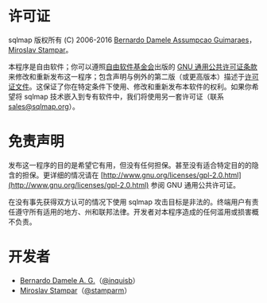 # 许可证

sqlmap 版权所有 (C) 2006-2016 [Bernardo Damele Assumpcao Guimaraes](mailto:bernardo@sqlmap.org)，[Miroslav Stampar](mailto:miroslav@sqlmap.org)。

本程序是自由软件；你可以遵照[自由软件基金会](http://www.fsf.org)出版的 [GNU 通用公共许可证条款](http://www.gnu.org/licenses/old-licenses/gpl-2.0.html)来修改和重新发布这一程序；包含声明与例外的第二版（或更高版本）描述于[许可证文件](https://raw.github.com/sqlmapproject/sqlmap/master/doc/COPYING)。这保证了你在特定条件下使用、修改和重新发布本软件的权利。如果你希望将 sqlmap 技术嵌入到专有软件中，我们将使用另一套许可证（联系 [sales@sqlmap.org](sales@sqlmap.org)）。

# 免责声明

发布这一程序的目的是希望它有用，但没有任何担保。甚至没有适合特定目的的隐含的担保。更详细的情况请在 [http://www.gnu.org/licenses/gpl-2.0.html](http://www.gnu.org/licenses/gpl-2.0.html) 参阅 GNU 通用公共许可证。

在没有事先获得双方认可的情况下使用 sqlmap 攻击目标是非法的。终端用户有责任遵守所有适用的地方、州和联邦法律。开发者对本程序造成的任何滥用或损害概不负责。

# 开发者

* [Bernardo Damele A. G.](mailto:bernardo@sqlmap.org)（[@inquisb](https://twitter.com/inquisb)）
* [Miroslav Stampar](mailto:miroslav@sqlmap.org)（[@stamparm](https://twitter.com/stamparm)）
